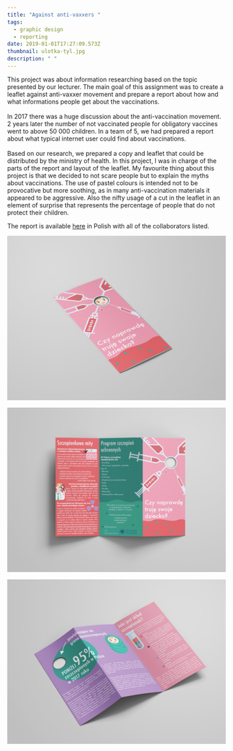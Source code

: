 ```yaml
---
title: "Against anti-vaxxers "
tags:
  - graphic design
  - reporting
date: 2019-01-01T17:27:09.573Z
thumbnail: ulotka-tyl.jpg
description: " "
---
```

This project was about information researching based on the topic presented by our lecturer. The main goal of this assignment was to create a leaflet against anti-vaxxer movement and prepare a report about how and what informations people get about the vaccinations. \
\
In 2017 there was a huge discussion about the anti-vaccination movement. 2 years later the number of not vaccinated people for obligatory vaccines went to above 50 000 children. In a team of 5, we had prepared a report about what typical internet user could find about vaccinations. \
\
Based on our research, we prepared a copy and leaflet that could be distributed by the ministry of health. In this project, I was in charge of the parts of the report and layout of the leaflet. My favourite thing about this project is that we decided to not scare people but to explain the myths about vaccinations. The use of pastel colours is intended not to be provocative but more soothing, as in many anti-vaccination materials it appeared to be aggressive. Also the nifty usage of a cut in the leaflet in an element of surprise that represents the percentage of people that do not protect their children. 

The report is available [here](https://drive.google.com/file/d/1R9LE47nmDFUS4VO_KIoXbpjUaP2oH_Aq/view?usp=sharing) in Polish with all of the collaborators listed. 

<div class="kg-card kg-image-card kg-width-full">

![](ulotka-zlozona.jpg)

![](ulotka-tyl.jpg)

![](ulotka-tyl2.jpg)

</div>